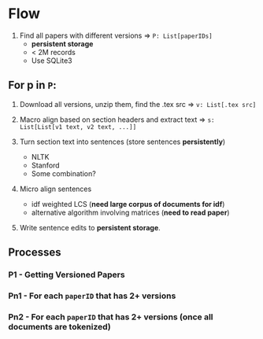 # Flow

1. Find all papers with different versions => `P: List[paperIDs]`
   - **persistent storage**
   - < 2M records
   - Use SQLite3

## For p in `P`:

1. Download all versions, unzip them, find the .tex src => `v: List[.tex src]`

2. Macro align based on section headers and extract text => `s: List[List[v1 text, v2 text, ...]]`
3. Turn section text into sentences (store sentences **persistently**)
   - NLTK
   - Stanford
   - Some combination?
4. Micro align sentences
   - idf weighted LCS (**need large corpus of documents for idf**)
   - alternative algorithm involving matrices (**need to read paper**)
5. Write sentence edits to **persistent storage**.

## Processes

### P1 - Getting Versioned Papers

### Pn1 - For each `paperID` that has 2+ versions

### Pn2 - For each `paperID` that has 2+ versions (once all documents are tokenized)
